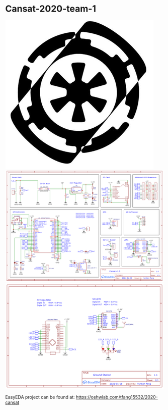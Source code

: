 # Cansat-2020-team-1
![Team_Logo](https://github.com/ImperialSpaceSociety/Cansat-2020-team-1/blob/main/Media/team%20image.jpg)
![Cansat_Controller_Schematic](https://github.com/ImperialSpaceSociety/Cansat-2020-team-1/blob/main/Cansat%20PCB%20Files/Cansat%20Controller.png)
![Ground_Station_Schematic](https://github.com/ImperialSpaceSociety/Cansat-2020-team-1/blob/main/Cansat%20PCB%20Files/Ground%20station.png)

EasyEDA project can be found at:
https://oshwlab.com/tfang15532/2020-cansat
